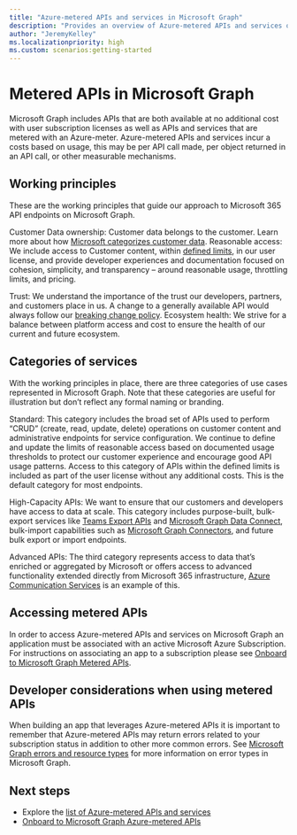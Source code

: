 ```yaml
---
title: "Azure-metered APIs and services in Microsoft Graph"
description: "Provides an overview of Azure-metered APIs and services on Microsoft Graph."
author: "JeremyKelley"
ms.localizationpriority: high
ms.custom: scenarios:getting-started
---
```


# Metered APIs in Microsoft Graph

Microsoft Graph includes APIs that are both available at no additional cost with user subscription licenses as well as APIs and services that are metered with an Azure-meter. Azure-metered APIs and services incur a costs based on usage, this may be per API call made, per object returned in an API call, or other measurable mechanisms.

## Working principles
These are the working principles that guide our approach to Microsoft 365 API endpoints on Microsoft Graph.

Customer Data ownership: Customer data belongs to the customer. Learn more about how [Microsoft categorizes customer data](https://www.microsoft.com/en-us/trust-center/privacy/customer-data-definitions#:~:text=It%20includes%20customer%20content%2C%20which%20is%20the%20data,site%20content%2C%20or%20instant%20messaging%20conversations.%20Personal%20data). 
Reasonable access: We include access to Customer content, within [defined limits](throttling-limits.md), in our user license, and provide developer experiences and documentation focused on cohesion, simplicity, and transparency – around reasonable usage, throttling limits, and pricing. 

Trust: We understand the importance of the trust our developers, partners, and customers place in us. A change to a generally available API would always follow our [breaking change policy](versioning-and-support.md). 
Ecosystem health: We strive for a balance between platform access and cost to ensure the health of our current and future ecosystem. 

## Categories of services 
With the working principles in place, there are three categories of use cases represented in Microsoft Graph. Note that these categories are useful for illustration but don’t reflect any formal naming or branding. 

Standard: This category includes the broad set of APIs used to perform “CRUD” (create, read, update, delete) operations on customer content and administrative endpoints for service configuration. We continue to define and update the limits of reasonable access based on documented usage thresholds to protect our customer experience and encourage good API usage patterns. Access to this category of APIs within the defined limits is included as part of the user license without any additional costs. This is the default category for most endpoints. 

High-Capacity APIs: We want to ensure that our customers and developers have access to data at scale. This category includes purpose-built, bulk-export services like [Teams Export APIs](https://docs.microsoft.com/microsoftteams/export-teams-content#license-requirements-for-teams-export-apis) and [Microsoft Graph Data Connect](https://developer.microsoft.com/graph/data-connect), bulk-import capabilities such as [Microsoft Graph Connectors](https://developer.microsoft.com/graph/connectors), and future bulk export or import endpoints.

Advanced APIs: The third category represents access to data that’s enriched or aggregated by Microsoft or offers access to advanced functionality extended directly from Microsoft 365 infrastructure, [Azure Communication Services](https://azure.microsoft.com/products/communication-services/#overview) is an example of this.

## Accessing metered APIs
In order to access Azure-metered APIs and services on Microsoft Graph an application must be associated with an active Microsoft Azure Subscription. For instructions on associating an app to a subscription please see [Onboard to Microsoft Graph Metered APIs](metered-api-onboarding.md).

## Developer considerations when using metered APIs
When building an app that leverages Azure-metered APIs it is important to remember that Azure-metered APIs may return errors related to your subscription status in addition to other more common errors. See [Microsoft Graph errors and resource types](errors.md) for more information on error types in Microsoft Graph.

## Next steps
- Explore the [list of Azure-metered APIs and services](metered-api-list.md)
- [Onboard to Microsoft Graph Azure-metered APIs](metered-api-onboarding.md)